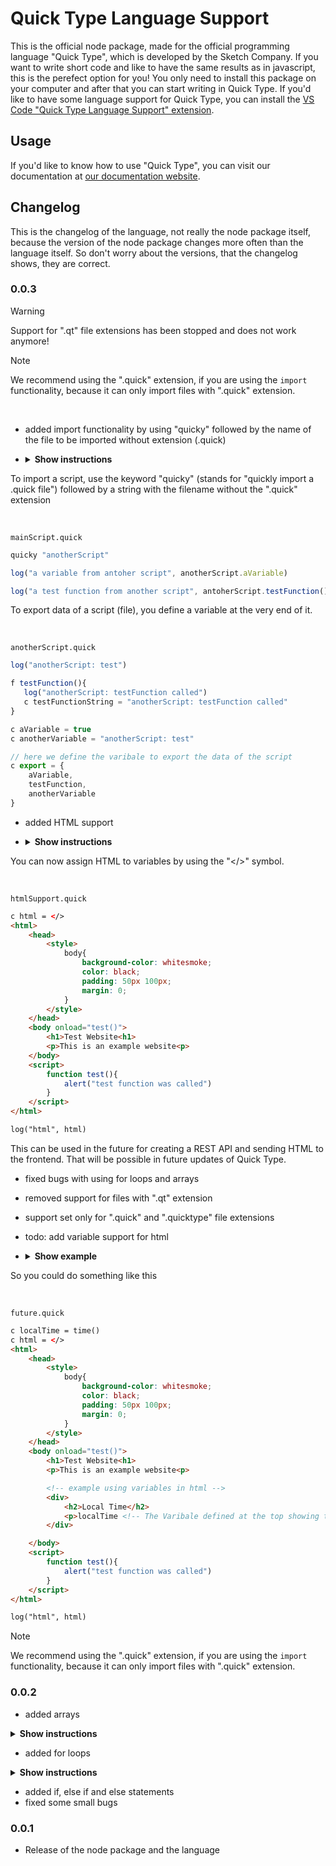 # Quick Type Language Support

This is the official node package, made for the official programming language "Quick Type", which is developed by the Sketch Company.
If you want to write short code and like to have the same results as in javascript, this is the perefect option for you!
You only need to install this package on your computer and after that you can start writing in Quick Type.
If you'd like to have some language support for Quick Type, you can install the [VS Code "Quick Type Language Support" extension](https://marketplace.visualstudio.com/items?itemName=SketchCompany.qt-ls-sc).

## Usage
If you'd like to know how to use "Quick Type", you can visit our documentation at [our documentation website](https://docs.sketch-company.de).

## Changelog
This is the changelog of the language, not really the node package itself, because the version of the node package changes more often than the language itself. So don't worry about the versions, that the changelog shows, they are correct.

### 0.0.3
> [!WARNING]
> Support for ".qt" file extensions has been stopped and does not work anymore!

> [!NOTE]
> We recommend using the ".quick" extension, if you are using the `import` functionality, because it can only import files with ".quick" extension.

<br>

- added import functionality by using "quicky" followed by the name of the file to be imported without extension (.quick)

- <details><summary><b>Show instructions</b></summary>

To import a script, use the keyword "quicky" (stands for "quickly import a .quick file") followed by a string with the filename without the ".quick" extension

<br>

`mainScript.quick`
```js
quicky "anotherScript"

log("a variable from antoher script", anotherScript.aVariable)

log("a test function from another script", antoherScript.testFunction())
```

To export data of a script (file), you define a variable at the very end of it.

<br>

`anotherScript.quick`
```js
log("anotherScript: test")

f testFunction(){
   log("anotherScript: testFunction called")
   c testFunctionString = "anotherScript: testFunction called"
}

c aVariable = true
c anotherVariable = "anotherScript: test"

// here we define the varibale to export the data of the script
c export = {
    aVariable,
    testFunction,
    anotherVariable
}
```
</details>

- added HTML support

- <details><summary><b>Show instructions</b></summary>

You can now assign HTML to variables by using the "</>" symbol.

<br>

`htmlSupport.quick`
```html
c html = </>
<html>
    <head>
        <style>
            body{
                background-color: whitesmoke;
                color: black;
                padding: 50px 100px;
                margin: 0;
            }
        </style>
    </head>
    <body onload="test()">
        <h1>Test Website<h1>
        <p>This is an example website<p>
    </body>
    <script>
        function test(){
            alert("test function was called")
        }
    </script>
</html>

log("html", html)
```

This can be used in the future for creating a REST API and sending HTML to the frontend.
That will be possible in future updates of Quick Type.

</details>

- fixed bugs with using for loops and arrays
- removed support for files with ".qt" extension
- support set only for ".quick" and ".quicktype" file extensions
- todo: add variable support for html

- <details><summary><b>Show example</b></summary>

So you could do something like this

<br>

`future.quick`
```html
c localTime = time()
c html = </>
<html>
    <head>
        <style>
            body{
                background-color: whitesmoke;
                color: black;
                padding: 50px 100px;
                margin: 0;
            }
        </style>
    </head>
    <body onload="test()">
        <h1>Test Website<h1>
        <p>This is an example website<p>

        <!-- example using variables in html -->
        <div>
            <h2>Local Time</h2>
            <p>localTime <!-- The Varibale defined at the top showing the local current time --></p>
        </div>

    </body>
    <script>
        function test(){
            alert("test function was called")
        }
    </script>
</html>

log("html", html)
```
</details>

> [!NOTE]
> We recommend using the ".quick" extension, if you are using the `import` functionality, because it can only import files with ".quick" extension.

### 0.0.2
- added arrays

<details><summary><b>Show instructions</b></summary>

You can use array by using the "[]" brackets like in every other programming language.

<br>

`arrays.quick`
```js
c array = [
    "first string",
    "second string",
    "third string"
]
c array2 = [
    0,
    1,
    2
]
log("array:", array2[0], array[0])
log("array:", array2[1], array[1])
log("array:", array2[2], array[2])
```
</details>

- added for loops

<details><summary><b>Show instructions</b></summary>

You can use for loops for arrays like this

<br>

`forLoops.quick`
```js
c array = [
    "first string",
    "second string",
    "third string"
]

f readArray(element, i, newArray){ // these arguments are optional but recommended to use for tracking the elements in the array in the index
    log("array element", i, element)
    log("new array:", newArray)

    // do whatever you want to do with the element
} 

for(array, readArray)
```

You can also call a function for multiple times like this

<br>

`forLoops2.quick`
```js
c repetitions = 5

f readArray(i){ // this argument is also optional
    log("called function", i + 1, "times")
} 

for(repetitions, readArray)
```
</details>

- added if, else if and else statements
- fixed some small bugs

### 0.0.1
- Release of the node package and the language